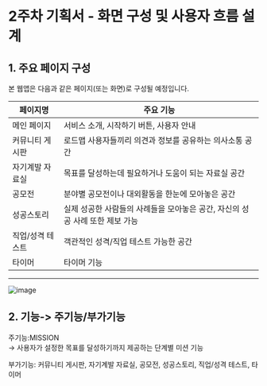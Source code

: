 # 2주차 기획서 - 화면 구성 및 사용자 흐름 설계

## 1. 주요 페이지 구성

본 웹앱은 다음과 같은 페이지(또는 화면)로 구성될 예정입니다.

| 페이지명 | 주요 기능 |
|----------|-----------|
| 메인 페이지 | 서비스 소개, 시작하기 버튼, 사용자 안내 |
| 커뮤니티 게시판 | 로드맵 사용자들끼리 의견과 정보를 공유하는 의사소통 공간 |
| 자기계발 자료실 | 목표를 달성하는데 필요하거나 도움이 되는 자료실 공간 |
| 공모전 | 분야별 공모전이나 대외활동을 한눈에 모아놓은 공간 |
| 성공스토리 | 실제 성공한 사람들의 사례들을 모아놓은 공간, 자신의 성공 사례 또한 제보 가능 |
| 직업/성격 테스트 | 객관적인 성격/직업 테스트 가능한 공간 |
| 타이머 | 타이머 기능

---  
![image](https://github.com/user-attachments/assets/f0a33cb7-7876-4d22-940d-1f212573d6cf)


## 2. 기능-> 주기능/부가기능  
주기능:MISSION  
-> 사용자가 설정한 목표를 달성하기까지 제공하는 단계별 미션 기능  

부가기능: 커뮤니티 게시판, 자기계발 자료실, 공모전, 성공스토리, 직업/성격 테스트, 타이머  



